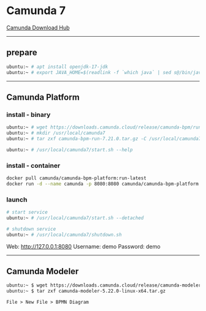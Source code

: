 # Camunda 7

[Camunda Download Hub](https://camunda.com/download/)

---

## prepare

```bash
ubuntu:~ # apt install openjdk-17-jdk
ubuntu:~ # export JAVA_HOME=$(readlink -f `which java` | sed s@/bin/java@@)
```

---

## Camunda Platform

### install - binary

```bash
ubuntu:~ # wget https://downloads.camunda.cloud/release/camunda-bpm/run/7.21/camunda-bpm-run-7.21.0.tar.gz
ubuntu:~ # mkdir /usr/local/camunda7
ubuntu:~ # tar zxf camunda-bpm-run-7.21.0.tar.gz -C /usr/local/camunda7

ubuntu:~ # /usr/local/camunda7/start.sh --help
```

### install - container

```bash
docker pull camunda/camunda-bpm-platform:run-latest
docker run -d --name camunda -p 8080:8080 camunda/camunda-bpm-platform:run-latest
```

### launch

```bash
# start service
ubuntu:~ # /usr/local/camunda7/start.sh --detached

# shutdown service
ubuntu:~ # /usr/local/camunda7/shutdown.sh
```

Web: http://127.0.0.1:8080
Username: demo
Password: demo

---

## Camunda Modeler

```bash
ubuntu:~ $ wget https://downloads.camunda.cloud/release/camunda-modeler/5.22.0/camunda-modeler-5.22.0-linux-x64.tar.gz
ubuntu:~ $ tar zxf camunda-modeler-5.22.0-linux-x64.tar.gz
```

```
File > New File > BPMN Diagram
```
